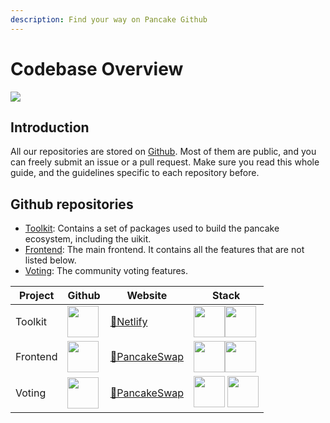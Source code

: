 ```yaml
---
description: Find your way on Pancake Github
---
```


# Codebase Overview

![](<../../.gitbook/assets/docs masthead (18) (1).png>)

## Introduction

All our repositories are stored on [Github](https://github.com/pancakeswap). Most of them are public, and you can freely submit an issue or a pull request. Make sure you read this whole guide, and the guidelines specific to each repository before.

## Github repositories

* [Toolkit](https://github.com/pancakeswap/pancake-toolkit): Contains a set of packages used to build the pancake ecosystem, including the uikit.
* [Frontend](https://github.com/pancakeswap/pancake-frontend): The main frontend. It contains all the features that are not listed below.
* [Voting](https://github.com/pancakeswap/snapshot-front): The community voting features.

| Project  | Github                                                                                                   | Website                                     | Stack                                                                                   |
| -------- | -------------------------------------------------------------------------------------------------------- | ------------------------------------------- | --------------------------------------------------------------------------------------- |
| Toolkit  | [<img src='../../.gitbook/assets/GitHub-Mark-120px-plus.png' width='50'>](https://github.com/pancakeswap/pancake-toolkit)  | [🔗Netlify](https://pancakeswap-uikit.netlify.app) | <img src='../../.gitbook/assets/download.svg' width='50'><img src='../../.gitbook/assets/ts-logo-round-128.svg' width='50'> |
| Frontend | [<img src='../../.gitbook/assets/GitHub-Mark-120px-plus.png' width='50'>](https://github.com/pancakeswap/pancake-frontend) | [🔗PancakeSwap](https://pancakeswap.finance)           | <img src='../../.gitbook/assets/download.svg' width='50'><img src='../../.gitbook/assets/ts-logo-round-128.svg' width='50'> |
| Voting   | [<img src='../../.gitbook/assets/GitHub-Mark-120px-plus.png' width='50'>](https://github.com/pancakeswap/snapshot-front)   | [🔗PancakeSwap](https://voting.pancakeswap.finance)    | <img src='../../.gitbook/assets/logo.png' width='50'> <img src='../../.gitbook/assets/ts-logo-round-128.svg' width='50'>    |
